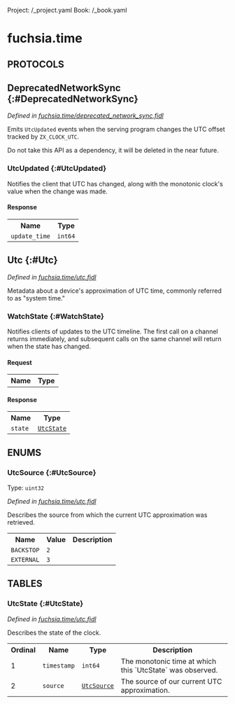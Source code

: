 Project: /_project.yaml
Book: /_book.yaml

# fuchsia.time


## **PROTOCOLS**

## DeprecatedNetworkSync {:#DeprecatedNetworkSync}
*Defined in [fuchsia.time/deprecated_network_sync.fidl](https://fuchsia.googlesource.com/fuchsia/+/master/src/sys/timekeeper/deprecated_network_sync.fidl#12)*

 Emits `UtcUpdated` events when the serving program changes the UTC offset tracked by
 `ZX_CLOCK_UTC`.

 Do not take this API as a dependency, it will be deleted in the near future.

### UtcUpdated {:#UtcUpdated}

 Notifies the client that UTC has changed, along with the monotonic clock's value when the
 change was made.



#### Response
<table>
    <tr><th>Name</th><th>Type</th></tr>
    <tr>
            <td><code>update_time</code></td>
            <td>
                <code>int64</code>
            </td>
        </tr></table>

## Utc {:#Utc}
*Defined in [fuchsia.time/utc.fidl](https://fuchsia.googlesource.com/fuchsia/+/master/src/sys/timekeeper/utc.fidl#10)*

 Metadata about a device's approximation of UTC time, commonly referred to as "system time."

### WatchState {:#WatchState}

 Notifies clients of updates to the UTC timeline. The first call on a channel returns
 immediately, and subsequent calls on the same channel will return when the state
 has changed.

#### Request
<table>
    <tr><th>Name</th><th>Type</th></tr>
    </table>


#### Response
<table>
    <tr><th>Name</th><th>Type</th></tr>
    <tr>
            <td><code>state</code></td>
            <td>
                <code><a class='link' href='#UtcState'>UtcState</a></code>
            </td>
        </tr></table>





## **ENUMS**

### UtcSource {:#UtcSource}
Type: <code>uint32</code>

*Defined in [fuchsia.time/utc.fidl](https://fuchsia.googlesource.com/fuchsia/+/master/src/sys/timekeeper/utc.fidl#26)*

 Describes the source from which the current UTC approximation was retrieved.


<table>
    <tr><th>Name</th><th>Value</th><th>Description</th></tr><tr>
            <td><code>BACKSTOP</code></td>
            <td><code>2</code></td>
            <td></td>
        </tr><tr>
            <td><code>EXTERNAL</code></td>
            <td><code>3</code></td>
            <td></td>
        </tr></table>



## **TABLES**

### UtcState {:#UtcState}


*Defined in [fuchsia.time/utc.fidl](https://fuchsia.googlesource.com/fuchsia/+/master/src/sys/timekeeper/utc.fidl#18)*

 Describes the state of the clock.


<table>
    <tr><th>Ordinal</th><th>Name</th><th>Type</th><th>Description</th></tr>
    <tr>
            <td>1</td>
            <td><code>timestamp</code></td>
            <td>
                <code>int64</code>
            </td>
            <td> The monotonic time at which this `UtcState` was observed.
</td>
        </tr><tr>
            <td>2</td>
            <td><code>source</code></td>
            <td>
                <code><a class='link' href='#UtcSource'>UtcSource</a></code>
            </td>
            <td> The source of our current UTC approximation.
</td>
        </tr></table>









